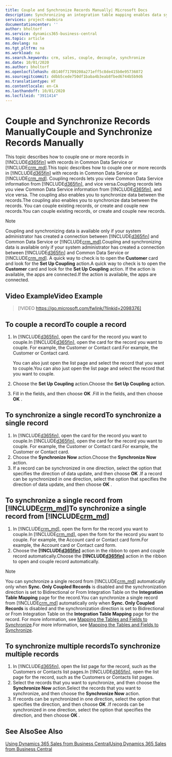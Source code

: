 ```yaml
---
title: Couple and Synchronize Records Manually| Microsoft Docs
description: Synchronizing an integration table mapping enables data syncing in all records in a table in Business Central and Dynamics 365 Sales entity that are coupled.
services: project-madeira
documentationcenter: ''
author: bholtorf
ms.service: dynamics365-business-central
ms.topic: article
ms.devlang: na
ms.tgt_pltfrm: na
ms.workload: na
ms.search.keywords: crm, sales, couple, decouple, synchronize
ms.date: 10/01/2020
ms.author: bholtorf
ms.openlocfilehash: d8140f71709208a271eff5c8de415b0e95736072
ms.sourcegitcommit: ddbb5cede750df1baba4b3eab8fbed6744b5b9d6
ms.translationtype: HT
ms.contentlocale: en-CA
ms.lasthandoff: 10/01/2020
ms.locfileid: "3911414"
---
```

# <a name="couple-and-synchronize-records-manually"></a><span data-ttu-id="2fe55-103">Couple and Synchronize Records Manually</span><span class="sxs-lookup"><span data-stu-id="2fe55-103">Couple and Synchronize Records Manually</span></span>
<span data-ttu-id="2fe55-104">This topic describes how to couple one or more records in [!INCLUDE[d365fin](includes/d365fin_md.md)] with records in Common Data Service or [!INCLUDE[crm_md](includes/crm_md.md)].</span><span class="sxs-lookup"><span data-stu-id="2fe55-104">This topic describes how to couple one or more records in [!INCLUDE[d365fin](includes/d365fin_md.md)] with records in Common Data Service or [!INCLUDE[crm_md](includes/crm_md.md)].</span></span> <span data-ttu-id="2fe55-105">Coupling records lets you view Common Data Service information from [!INCLUDE[d365fin](includes/d365fin_md.md)], and vice versa.</span><span class="sxs-lookup"><span data-stu-id="2fe55-105">Coupling records lets you view Common Data Service information from [!INCLUDE[d365fin](includes/d365fin_md.md)], and vice versa.</span></span> <span data-ttu-id="2fe55-106">The coupling also enables you to synchronize data between the records.</span><span class="sxs-lookup"><span data-stu-id="2fe55-106">The coupling also enables you to synchronize data between the records.</span></span> <span data-ttu-id="2fe55-107">You can couple existing records, or create and couple new records.</span><span class="sxs-lookup"><span data-stu-id="2fe55-107">You can couple existing records, or create and couple new records.</span></span>

> [!Note]
> <span data-ttu-id="2fe55-108">Coupling and synchronizing data is available only if your system administrator has created a connection between [!INCLUDE[d365fin](includes/d365fin_md.md)] and Common Data Service or [!INCLUDE[crm_md](includes/crm_md.md)].</span><span class="sxs-lookup"><span data-stu-id="2fe55-108">Coupling and synchronizing data is available only if your system administrator has created a connection between [!INCLUDE[d365fin](includes/d365fin_md.md)] and Common Data Service or [!INCLUDE[crm_md](includes/crm_md.md)].</span></span> <span data-ttu-id="2fe55-109">A quick way to check is to open the **Customer** card and look for the **Set Up Coupling** action.</span><span class="sxs-lookup"><span data-stu-id="2fe55-109">A quick way to check is to open the **Customer** card and look for the **Set Up Coupling** action.</span></span> <span data-ttu-id="2fe55-110">If the action is available, the apps are connected.</span><span class="sxs-lookup"><span data-stu-id="2fe55-110">If the action is available, the apps are connected.</span></span>   

## <a name="video-example"></a><span data-ttu-id="2fe55-111">Video Example</span><span class="sxs-lookup"><span data-stu-id="2fe55-111">Video Example</span></span>

> [!VIDEO https://go.microsoft.com/fwlink/?linkid=2098376]

## <a name="to-couple-a-record"></a><span data-ttu-id="2fe55-112">To couple a record</span><span class="sxs-lookup"><span data-stu-id="2fe55-112">To couple a record</span></span>  
1.  <span data-ttu-id="2fe55-113">In [!INCLUDE[d365fin](includes/d365fin_md.md)], open the card for the record you want to couple.</span><span class="sxs-lookup"><span data-stu-id="2fe55-113">In [!INCLUDE[d365fin](includes/d365fin_md.md)], open the card for the record you want to couple.</span></span> <span data-ttu-id="2fe55-114">For example, the Customer or Contact card.</span><span class="sxs-lookup"><span data-stu-id="2fe55-114">For example, the Customer or Contact card.</span></span>  

    <span data-ttu-id="2fe55-115">You can also just open the list page and select the record that you want to couple.</span><span class="sxs-lookup"><span data-stu-id="2fe55-115">You can also just open the list page and select the record that you want to couple.</span></span>  

2.  <span data-ttu-id="2fe55-116">Choose the **Set Up Coupling** action.</span><span class="sxs-lookup"><span data-stu-id="2fe55-116">Choose the **Set Up Coupling** action.</span></span>  
3.  <span data-ttu-id="2fe55-117">Fill in the fields, and then choose **OK** .</span><span class="sxs-lookup"><span data-stu-id="2fe55-117">Fill in the fields, and then choose **OK** .</span></span>  

## <a name="to-synchronize-a-single-record"></a><span data-ttu-id="2fe55-118">To synchronize a single record</span><span class="sxs-lookup"><span data-stu-id="2fe55-118">To synchronize a single record</span></span>  
1.  <span data-ttu-id="2fe55-119">In [!INCLUDE[d365fin](includes/d365fin_md.md)], open the card for the record you want to couple.</span><span class="sxs-lookup"><span data-stu-id="2fe55-119">In [!INCLUDE[d365fin](includes/d365fin_md.md)], open the card for the record you want to couple.</span></span> <span data-ttu-id="2fe55-120">For example, the Customer or Contact card.</span><span class="sxs-lookup"><span data-stu-id="2fe55-120">For example, the Customer or Contact card.</span></span>  
2.  <span data-ttu-id="2fe55-121">Choose the **Synchronize Now** action.</span><span class="sxs-lookup"><span data-stu-id="2fe55-121">Choose the **Synchronize Now** action.</span></span>  
3.  <span data-ttu-id="2fe55-122">If a record can be synchronized in one direction, select the option that specifies the direction of data update, and then choose **OK** .</span><span class="sxs-lookup"><span data-stu-id="2fe55-122">If a record can be synchronized in one direction, select the option that specifies the direction of data update, and then choose **OK** .</span></span>  

## <a name="to-synchronize-a-single-record-from-crm_md"></a><span data-ttu-id="2fe55-123">To synchronize a single record from [!INCLUDE[crm_md](includes/crm_md.md)]</span><span class="sxs-lookup"><span data-stu-id="2fe55-123">To synchronize a single record from [!INCLUDE[crm_md](includes/crm_md.md)]</span></span>  
1.  <span data-ttu-id="2fe55-124">In [!INCLUDE[crm_md](includes/crm_md.md)], open the form for the record you want to couple.</span><span class="sxs-lookup"><span data-stu-id="2fe55-124">In [!INCLUDE[crm_md](includes/crm_md.md)], open the form for the record you want to couple.</span></span> <span data-ttu-id="2fe55-125">For example, the Account card or Contact card form.</span><span class="sxs-lookup"><span data-stu-id="2fe55-125">For example, the Account card or Contact card form.</span></span>  
2.  <span data-ttu-id="2fe55-126">Choose the **[!INCLUDE[d365fin](includes/d365fin_md.md)]** action in the ribbon to open and couple record automatically.</span><span class="sxs-lookup"><span data-stu-id="2fe55-126">Choose the **[!INCLUDE[d365fin](includes/d365fin_md.md)]** action in the ribbon to open and couple record automatically.</span></span>

> [!Note]
> <span data-ttu-id="2fe55-127">You can synchronize a single record from [!INCLUDE[crm_md](includes/crm_md.md)] automatically only when **Sync. Only Coupled Records** is disabled and the synchronization direction is set to Bidirectional or From Integration Table on the **Integration Table Mapping** page for the record.</span><span class="sxs-lookup"><span data-stu-id="2fe55-127">You can synchronize a single record from [!INCLUDE[crm_md](includes/crm_md.md)] automatically only when **Sync. Only Coupled Records** is disabled and the synchronization direction is set to Bidirectional or From Integration Table on the **Integration Table Mapping** page for the record.</span></span> <span data-ttu-id="2fe55-128">For more information, see [Mapping the Tables and Fields to Synchronize](admin-how-to-modify-table-mappings-for-synchronization.md#creating-new-records).</span><span class="sxs-lookup"><span data-stu-id="2fe55-128">For more information, see [Mapping the Tables and Fields to Synchronize](admin-how-to-modify-table-mappings-for-synchronization.md#creating-new-records).</span></span>     

## <a name="to-synchronize-multiple-records"></a><span data-ttu-id="2fe55-129">To synchronize multiple records</span><span class="sxs-lookup"><span data-stu-id="2fe55-129">To synchronize multiple records</span></span>  
1.  <span data-ttu-id="2fe55-130">In [!INCLUDE[d365fin](includes/d365fin_md.md)], open the list page for the record, such as the Customers or Contacts list pages.</span><span class="sxs-lookup"><span data-stu-id="2fe55-130">In [!INCLUDE[d365fin](includes/d365fin_md.md)], open the list page for the record, such as the Customers or Contacts list pages.</span></span>  
2.  <span data-ttu-id="2fe55-131">Select the records that you want to synchronize, and then choose the **Synchronize Now** action.</span><span class="sxs-lookup"><span data-stu-id="2fe55-131">Select the records that you want to synchronize, and then choose the **Synchronize Now** action.</span></span>  
3.  <span data-ttu-id="2fe55-132">If records can be synchronized in one direction, select the option that specifies the direction, and then choose **OK** .</span><span class="sxs-lookup"><span data-stu-id="2fe55-132">If records can be synchronized in one direction, select the option that specifies the direction, and then choose **OK** .</span></span>  

## <a name="see-also"></a><span data-ttu-id="2fe55-133">See Also</span><span class="sxs-lookup"><span data-stu-id="2fe55-133">See Also</span></span>  
[<span data-ttu-id="2fe55-134">Using Dynamics 365 Sales from Business Central</span><span class="sxs-lookup"><span data-stu-id="2fe55-134">Using Dynamics 365 Sales from Business Central</span></span>](marketing-integrate-dynamicscrm.md)
